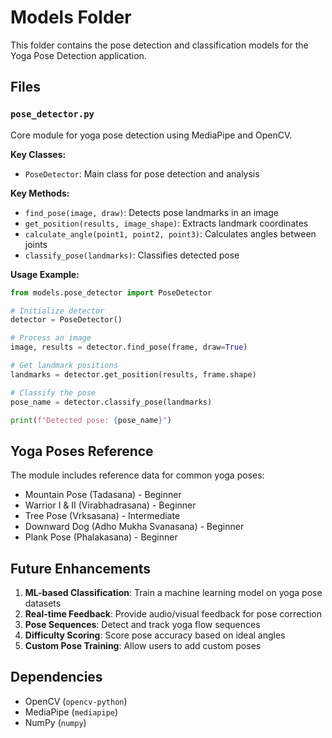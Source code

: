 # Models Folder

This folder contains the pose detection and classification models for the Yoga Pose Detection application.

## Files

### `pose_detector.py`
Core module for yoga pose detection using MediaPipe and OpenCV.

**Key Classes:**
- `PoseDetector`: Main class for pose detection and analysis

**Key Methods:**
- `find_pose(image, draw)`: Detects pose landmarks in an image
- `get_position(results, image_shape)`: Extracts landmark coordinates
- `calculate_angle(point1, point2, point3)`: Calculates angles between joints
- `classify_pose(landmarks)`: Classifies detected pose

**Usage Example:**
```python
from models.pose_detector import PoseDetector

# Initialize detector
detector = PoseDetector()

# Process an image
image, results = detector.find_pose(frame, draw=True)

# Get landmark positions
landmarks = detector.get_position(results, frame.shape)

# Classify the pose
pose_name = detector.classify_pose(landmarks)

print(f"Detected pose: {pose_name}")
```

## Yoga Poses Reference

The module includes reference data for common yoga poses:
- Mountain Pose (Tadasana) - Beginner
- Warrior I & II (Virabhadrasana) - Beginner
- Tree Pose (Vrksasana) - Intermediate
- Downward Dog (Adho Mukha Svanasana) - Beginner
- Plank Pose (Phalakasana) - Beginner

## Future Enhancements

1. **ML-based Classification**: Train a machine learning model on yoga pose datasets
2. **Real-time Feedback**: Provide audio/visual feedback for pose correction
3. **Pose Sequences**: Detect and track yoga flow sequences
4. **Difficulty Scoring**: Score pose accuracy based on ideal angles
5. **Custom Pose Training**: Allow users to add custom poses

## Dependencies

- OpenCV (`opencv-python`)
- MediaPipe (`mediapipe`)
- NumPy (`numpy`)
